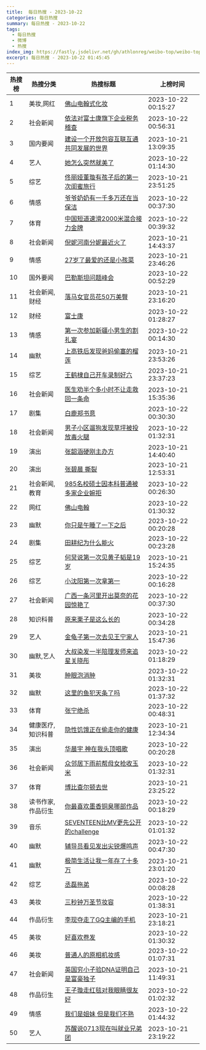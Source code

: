 ```yaml
---
title:  每日热搜 - 2023-10-22
categories: 每日热搜
summary: 每日热搜 - 2023-10-22
tags:
  - 每日热搜
  - 微博
  - 热搜
index_img: https://fastly.jsdelivr.net/gh/athlonreg/weibo-top/weibo-top.jpeg
excerpt: 每日热搜 - 2023-10-22 01:45:45
---
```


| 热搜榜 | 热搜分类 | 热搜标题 | 上榜时间 |
| --- | --- | --- | --- |
| 1 | 美妆,网红 | [佛山电翰式化妆](https://s.weibo.com/weibo%3Fq%3D%2523%E4%BD%9B%E5%B1%B1%E7%94%B5%E7%BF%B0%E5%BC%8F%E5%8C%96%E5%A6%86%2523) | 2023-10-22 00:15:27 | 
| 2 | 社会新闻 | [依法对富士康旗下企业税务稽查](https://s.weibo.com/weibo%3Fq%3D%2523%E4%BE%9D%E6%B3%95%E5%AF%B9%E5%AF%8C%E5%A3%AB%E5%BA%B7%E6%97%97%E4%B8%8B%E4%BC%81%E4%B8%9A%E7%A8%8E%E5%8A%A1%E7%A8%BD%E6%9F%A5%2523) | 2023-10-22 00:56:31 | 
| 3 | 国内要闻 | [建设一个开放包容互联互通共同发展的世界](https://s.weibo.com/weibo%3Fq%3D%2523%E5%BB%BA%E8%AE%BE%E4%B8%80%E4%B8%AA%E5%BC%80%E6%94%BE%E5%8C%85%E5%AE%B9%E4%BA%92%E8%81%94%E4%BA%92%E9%80%9A%E5%85%B1%E5%90%8C%E5%8F%91%E5%B1%95%E7%9A%84%E4%B8%96%E7%95%8C%2523) | 2023-10-21 13:09:35 | 
| 4 | 艺人 | [她怎么突然就美了](https://s.weibo.com/weibo%3Fq%3D%2523%E5%A5%B9%E6%80%8E%E4%B9%88%E7%AA%81%E7%84%B6%E5%B0%B1%E7%BE%8E%E4%BA%86%2523) | 2023-10-22 01:14:30 | 
| 5 | 综艺 | [佟丽娅董璇有孩子后的第一次闺蜜旅行](https://s.weibo.com/weibo%3Fq%3D%2523%E4%BD%9F%E4%B8%BD%E5%A8%85%E8%91%A3%E7%92%87%E6%9C%89%E5%AD%A9%E5%AD%90%E5%90%8E%E7%9A%84%E7%AC%AC%E4%B8%80%E6%AC%A1%E9%97%BA%E8%9C%9C%E6%97%85%E8%A1%8C%2523) | 2023-10-21 23:51:25 | 
| 6 | 情感 | [爷爷奶奶有一千多万还在当保洁](https://s.weibo.com/weibo%3Fq%3D%2523%E7%88%B7%E7%88%B7%E5%A5%B6%E5%A5%B6%E6%9C%89%E4%B8%80%E5%8D%83%E5%A4%9A%E4%B8%87%E8%BF%98%E5%9C%A8%E5%BD%93%E4%BF%9D%E6%B4%81%2523) | 2023-10-22 00:37:30 | 
| 7 | 体育 | [中国短道速滑2000米混合接力金牌](https://s.weibo.com/weibo%3Fq%3D%2523%E4%B8%AD%E5%9B%BD%E7%9F%AD%E9%81%93%E9%80%9F%E6%BB%912000%E7%B1%B3%E6%B7%B7%E5%90%88%E6%8E%A5%E5%8A%9B%E9%87%91%E7%89%8C%2523) | 2023-10-22 00:39:32 | 
| 8 | 社会新闻 | [倪妮河南分妮最近火了](https://s.weibo.com/weibo%3Fq%3D%2523%E5%80%AA%E5%A6%AE%E6%B2%B3%E5%8D%97%E5%88%86%E5%A6%AE%E6%9C%80%E8%BF%91%E7%81%AB%E4%BA%86%2523) | 2023-10-21 14:43:37 | 
| 9 | 情感 | [27岁了最爱的还是小孩菜](https://s.weibo.com/weibo%3Fq%3D%252327%E5%B2%81%E4%BA%86%E6%9C%80%E7%88%B1%E7%9A%84%E8%BF%98%E6%98%AF%E5%B0%8F%E5%AD%A9%E8%8F%9C%2523) | 2023-10-21 23:46:26 | 
| 10 | 国外要闻 | [巴勒斯坦问题峰会](https://s.weibo.com/weibo%3Fq%3D%2523%E5%B7%B4%E5%8B%92%E6%96%AF%E5%9D%A6%E9%97%AE%E9%A2%98%E5%B3%B0%E4%BC%9A%2523) | 2023-10-22 00:52:29 | 
| 11 | 社会新闻,财经 | [落马女官员花50万美臀](https://s.weibo.com/weibo%3Fq%3D%2523%E8%90%BD%E9%A9%AC%E5%A5%B3%E5%AE%98%E5%91%98%E8%8A%B150%E4%B8%87%E7%BE%8E%E8%87%80%2523) | 2023-10-21 23:16:20 | 
| 12 | 财经 | [富士康](https://s.weibo.com/weibo%3Fq%3D%2523%E5%AF%8C%E5%A3%AB%E5%BA%B7%2523) | 2023-10-22 01:28:27 | 
| 13 | 情感 | [第一次参加新疆小男生的割礼宴](https://s.weibo.com/weibo%3Fq%3D%2523%E7%AC%AC%E4%B8%80%E6%AC%A1%E5%8F%82%E5%8A%A0%E6%96%B0%E7%96%86%E5%B0%8F%E7%94%B7%E7%94%9F%E7%9A%84%E5%89%B2%E7%A4%BC%E5%AE%B4%2523) | 2023-10-22 00:14:30 | 
| 14 | 幽默 | [上高铁后发现爸妈偷塞的榴莲](https://s.weibo.com/weibo%3Fq%3D%2523%E4%B8%8A%E9%AB%98%E9%93%81%E5%90%8E%E5%8F%91%E7%8E%B0%E7%88%B8%E5%A6%88%E5%81%B7%E5%A1%9E%E7%9A%84%E6%A6%B4%E8%8E%B2%2523) | 2023-10-21 23:53:26 | 
| 15 | 综艺 | [王鹤棣自己开车录制好六](https://s.weibo.com/weibo%3Fq%3D%2523%E7%8E%8B%E9%B9%A4%E6%A3%A3%E8%87%AA%E5%B7%B1%E5%BC%80%E8%BD%A6%E5%BD%95%E5%88%B6%E5%A5%BD%E5%85%AD%2523) | 2023-10-21 23:37:23 | 
| 16 | 社会新闻 | [医生劝半个多小时不让走救回一条命](https://s.weibo.com/weibo%3Fq%3D%2523%E5%8C%BB%E7%94%9F%E5%8A%9D%E5%8D%8A%E4%B8%AA%E5%A4%9A%E5%B0%8F%E6%97%B6%E4%B8%8D%E8%AE%A9%E8%B5%B0%E6%95%91%E5%9B%9E%E4%B8%80%E6%9D%A1%E5%91%BD%2523) | 2023-10-21 15:35:36 | 
| 17 | 剧集 | [白鹿郑书意](https://s.weibo.com/weibo%3Fq%3D%2523%E7%99%BD%E9%B9%BF%E9%83%91%E4%B9%A6%E6%84%8F%2523) | 2023-10-22 00:30:30 | 
| 18 | 社会新闻 | [男子小区遛狗发现草坪被投放毒火腿](https://s.weibo.com/weibo%3Fq%3D%2523%E7%94%B7%E5%AD%90%E5%B0%8F%E5%8C%BA%E9%81%9B%E7%8B%97%E5%8F%91%E7%8E%B0%E8%8D%89%E5%9D%AA%E8%A2%AB%E6%8A%95%E6%94%BE%E6%AF%92%E7%81%AB%E8%85%BF%2523) | 2023-10-22 01:32:31 | 
| 19 | 演出 | [张韶涵硬刚主办方](https://s.weibo.com/weibo%3Fq%3D%2523%E5%BC%A0%E9%9F%B6%E6%B6%B5%E7%A1%AC%E5%88%9A%E4%B8%BB%E5%8A%9E%E6%96%B9%2523) | 2023-10-21 14:40:40 | 
| 20 | 演出 | [张碧晨 撕裂](https://s.weibo.com/weibo%3Fq%3D%2523%E5%BC%A0%E7%A2%A7%E6%99%A8%20%E6%92%95%E8%A3%82%2523) | 2023-10-21 12:53:31 | 
| 21 | 社会新闻,教育 | [985名校硕士因本科普通被多家企业婉拒](https://s.weibo.com/weibo%3Fq%3D%2523985%E5%90%8D%E6%A0%A1%E7%A1%95%E5%A3%AB%E5%9B%A0%E6%9C%AC%E7%A7%91%E6%99%AE%E9%80%9A%E8%A2%AB%E5%A4%9A%E5%AE%B6%E4%BC%81%E4%B8%9A%E5%A9%89%E6%8B%92%2523) | 2023-10-22 00:26:30 | 
| 22 | 网红 | [佛山电翰](https://s.weibo.com/weibo%3Fq%3D%2523%E4%BD%9B%E5%B1%B1%E7%94%B5%E7%BF%B0%2523) | 2023-10-22 01:30:32 | 
| 23 | 幽默 | [你只是午睡了一下之后](https://s.weibo.com/weibo%3Fq%3D%2523%E4%BD%A0%E5%8F%AA%E6%98%AF%E5%8D%88%E7%9D%A1%E4%BA%86%E4%B8%80%E4%B8%8B%E4%B9%8B%E5%90%8E%2523) | 2023-10-22 00:20:28 | 
| 24 | 剧集 | [田耕纪为什么能火](https://s.weibo.com/weibo%3Fq%3D%2523%E7%94%B0%E8%80%95%E7%BA%AA%E4%B8%BA%E4%BB%80%E4%B9%88%E8%83%BD%E7%81%AB%2523) | 2023-10-22 00:23:28 | 
| 25 | 综艺 | [何炅说第一次见黄子韬是19岁](https://s.weibo.com/weibo%3Fq%3D%2523%E4%BD%95%E7%82%85%E8%AF%B4%E7%AC%AC%E4%B8%80%E6%AC%A1%E8%A7%81%E9%BB%84%E5%AD%90%E9%9F%AC%E6%98%AF19%E5%B2%81%2523) | 2023-10-21 15:24:35 | 
| 26 | 综艺 | [小沈阳第一次拿第一](https://s.weibo.com/weibo%3Fq%3D%2523%E5%B0%8F%E6%B2%88%E9%98%B3%E7%AC%AC%E4%B8%80%E6%AC%A1%E6%8B%BF%E7%AC%AC%E4%B8%80%2523) | 2023-10-22 00:16:28 | 
| 27 | 社会新闻 | [广西一条河里开出莫奈的花园惊艳了](https://s.weibo.com/weibo%3Fq%3D%2523%E5%B9%BF%E8%A5%BF%E4%B8%80%E6%9D%A1%E6%B2%B3%E9%87%8C%E5%BC%80%E5%87%BA%E8%8E%AB%E5%A5%88%E7%9A%84%E8%8A%B1%E5%9B%AD%E6%83%8A%E8%89%B3%E4%BA%86%2523) | 2023-10-22 00:37:30 | 
| 28 | 知识科普 | [原来栗子是这么长的](https://s.weibo.com/weibo%3Fq%3D%2523%E5%8E%9F%E6%9D%A5%E6%A0%97%E5%AD%90%E6%98%AF%E8%BF%99%E4%B9%88%E9%95%BF%E7%9A%84%2523) | 2023-10-22 00:34:28 | 
| 29 | 艺人 | [金龟子第一次去见王宁家人](https://s.weibo.com/weibo%3Fq%3D%2523%E9%87%91%E9%BE%9F%E5%AD%90%E7%AC%AC%E4%B8%80%E6%AC%A1%E5%8E%BB%E8%A7%81%E7%8E%8B%E5%AE%81%E5%AE%B6%E4%BA%BA%2523) | 2023-10-21 15:47:36 | 
| 30 | 幽默,艺人 | [大叔染发一半陪理发师来追星关晓彤](https://s.weibo.com/weibo%3Fq%3D%2523%E5%A4%A7%E5%8F%94%E6%9F%93%E5%8F%91%E4%B8%80%E5%8D%8A%E9%99%AA%E7%90%86%E5%8F%91%E5%B8%88%E6%9D%A5%E8%BF%BD%E6%98%9F%E5%85%B3%E6%99%93%E5%BD%A4%2523) | 2023-10-22 01:18:29 | 
| 31 | 美妆 | [肿眼泡消肿](https://s.weibo.com/weibo%3Fq%3D%2523%E8%82%BF%E7%9C%BC%E6%B3%A1%E6%B6%88%E8%82%BF%2523) | 2023-10-22 01:32:31 | 
| 32 | 幽默 | [这里的鱼犯天条了吗](https://s.weibo.com/weibo%3Fq%3D%2523%E8%BF%99%E9%87%8C%E7%9A%84%E9%B1%BC%E7%8A%AF%E5%A4%A9%E6%9D%A1%E4%BA%86%E5%90%97%2523) | 2023-10-22 01:37:32 | 
| 33 | 体育 | [张宁绝杀](https://s.weibo.com/weibo%3Fq%3D%2523%E5%BC%A0%E5%AE%81%E7%BB%9D%E6%9D%80%2523) | 2023-10-22 00:48:31 | 
| 34 | 健康医疗,知识科普 | [隐性饥饿正在偷走你的健康](https://s.weibo.com/weibo%3Fq%3D%2523%E9%9A%90%E6%80%A7%E9%A5%A5%E9%A5%BF%E6%AD%A3%E5%9C%A8%E5%81%B7%E8%B5%B0%E4%BD%A0%E7%9A%84%E5%81%A5%E5%BA%B7%2523) | 2023-10-21 12:34:34 | 
| 35 | 演出 | [华晨宇 神在我头顶唱歌](https://s.weibo.com/weibo%3Fq%3D%2523%E5%8D%8E%E6%99%A8%E5%AE%87%20%E7%A5%9E%E5%9C%A8%E6%88%91%E5%A4%B4%E9%A1%B6%E5%94%B1%E6%AD%8C%2523) | 2023-10-22 00:20:28 | 
| 36 | 社会新闻 | [众邻居下雨前帮母女抢收玉米](https://s.weibo.com/weibo%3Fq%3D%2523%E4%BC%97%E9%82%BB%E5%B1%85%E4%B8%8B%E9%9B%A8%E5%89%8D%E5%B8%AE%E6%AF%8D%E5%A5%B3%E6%8A%A2%E6%94%B6%E7%8E%89%E7%B1%B3%2523) | 2023-10-22 01:32:31 | 
| 37 | 体育 | [博比查尔顿去世](https://s.weibo.com/weibo%3Fq%3D%2523%E5%8D%9A%E6%AF%94%E6%9F%A5%E5%B0%94%E9%A1%BF%E5%8E%BB%E4%B8%96%2523) | 2023-10-21 23:25:22 | 
| 38 | 读书作家,作品衍生 | [你最喜欢墨香铜臭哪部作品](https://s.weibo.com/weibo%3Fq%3D%2523%E4%BD%A0%E6%9C%80%E5%96%9C%E6%AC%A2%E5%A2%A8%E9%A6%99%E9%93%9C%E8%87%AD%E5%93%AA%E9%83%A8%E4%BD%9C%E5%93%81%2523) | 2023-10-22 00:18:29 | 
| 39 | 音乐 | [SEVENTEEN比MV更先公开的challenge](https://s.weibo.com/weibo%3Fq%3D%2523SEVENTEEN%E6%AF%94MV%E6%9B%B4%E5%85%88%E5%85%AC%E5%BC%80%E7%9A%84challenge%2523) | 2023-10-22 01:01:32 | 
| 40 | 幽默 | [辅导员看见发出尖锐爆鸣声](https://s.weibo.com/weibo%3Fq%3D%2523%E8%BE%85%E5%AF%BC%E5%91%98%E7%9C%8B%E8%A7%81%E5%8F%91%E5%87%BA%E5%B0%96%E9%94%90%E7%88%86%E9%B8%A3%E5%A3%B0%2523) | 2023-10-22 00:47:30 | 
| 41 | 幽默 | [极简生活让我一年存了十多万](https://s.weibo.com/weibo%3Fq%3D%2523%E6%9E%81%E7%AE%80%E7%94%9F%E6%B4%BB%E8%AE%A9%E6%88%91%E4%B8%80%E5%B9%B4%E5%AD%98%E4%BA%86%E5%8D%81%E5%A4%9A%E4%B8%87%2523) | 2023-10-21 23:01:20 | 
| 42 | 综艺 | [丞磊拖弟](https://s.weibo.com/weibo%3Fq%3D%2523%E4%B8%9E%E7%A3%8A%E6%8B%96%E5%BC%9F%2523) | 2023-10-22 00:08:28 | 
| 43 | 美妆 | [三秒钟万圣节妆容](https://s.weibo.com/weibo%3Fq%3D%2523%E4%B8%89%E7%A7%92%E9%92%9F%E4%B8%87%E5%9C%A3%E8%8A%82%E5%A6%86%E5%AE%B9%2523) | 2023-10-22 01:38:31 | 
| 44 | 作品衍生 | [李现夺走了GQ主编的手机](https://s.weibo.com/weibo%3Fq%3D%2523%E6%9D%8E%E7%8E%B0%E5%A4%BA%E8%B5%B0%E4%BA%86GQ%E4%B8%BB%E7%BC%96%E7%9A%84%E6%89%8B%E6%9C%BA%2523) | 2023-10-21 23:18:21 | 
| 45 | 美妆 | [好喜欢卷发](https://s.weibo.com/weibo%3Fq%3D%2523%E5%A5%BD%E5%96%9C%E6%AC%A2%E5%8D%B7%E5%8F%91%2523) | 2023-10-22 01:30:32 | 
| 46 | 美妆 | [普通人的原相机妆感](https://s.weibo.com/weibo%3Fq%3D%2523%E6%99%AE%E9%80%9A%E4%BA%BA%E7%9A%84%E5%8E%9F%E7%9B%B8%E6%9C%BA%E5%A6%86%E6%84%9F%2523) | 2023-10-22 01:07:31 | 
| 47 | 社会新闻 | [英国穷小子验DNA证明自己是富豪独子](https://s.weibo.com/weibo%3Fq%3D%2523%E8%8B%B1%E5%9B%BD%E7%A9%B7%E5%B0%8F%E5%AD%90%E9%AA%8CDNA%E8%AF%81%E6%98%8E%E8%87%AA%E5%B7%B1%E6%98%AF%E5%AF%8C%E8%B1%AA%E7%8B%AC%E5%AD%90%2523) | 2023-10-21 11:49:31 | 
| 48 | 作品衍生 | [王子璇走红毯对我眼睛很友好](https://s.weibo.com/weibo%3Fq%3D%2523%E7%8E%8B%E5%AD%90%E7%92%87%E8%B5%B0%E7%BA%A2%E6%AF%AF%E5%AF%B9%E6%88%91%E7%9C%BC%E7%9D%9B%E5%BE%88%E5%8F%8B%E5%A5%BD%2523) | 2023-10-22 01:02:32 | 
| 49 | 情感 | [我们是姐妹 但是我们不熟](https://s.weibo.com/weibo%3Fq%3D%2523%E6%88%91%E4%BB%AC%E6%98%AF%E5%A7%90%E5%A6%B9%20%E4%BD%86%E6%98%AF%E6%88%91%E4%BB%AC%E4%B8%8D%E7%86%9F%2523) | 2023-10-22 01:44:32 | 
| 50 | 艺人 | [苏醒说0713现在叫就业兄弟团](https://s.weibo.com/weibo%3Fq%3D%2523%E8%8B%8F%E9%86%92%E8%AF%B40713%E7%8E%B0%E5%9C%A8%E5%8F%AB%E5%B0%B1%E4%B8%9A%E5%85%84%E5%BC%9F%E5%9B%A2%2523) | 2023-10-21 23:19:22 | 
